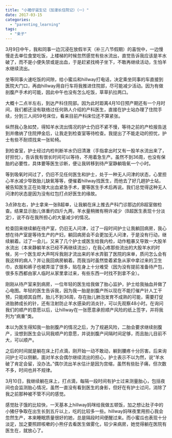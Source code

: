 ```yaml
---
title: "小猪仔诞生记（加漫长住院记）（一）"
date: 2017-03-15
categories: 
  - "parenting_learning"
tags: 
  - "亲子"
---
```


3月9日中午，我和同事一边沉浸在放假半天（补三八节假期）的喜悦中，一边慢慢走去单位食堂吃饭，上楼梯的时候忽然感觉有些水流出，直觉告诉我应该是羊水破了，而不是小便失禁或是出血，于是赶紧找椅子坐下，不敢再继续活动，生怕羊水继续流出。

坐等同事火速吃饭的间隙，给小蜜瓜和hillway打电话，决定乘坐同事的车直接到医院大门口，再由hillway用自行车将我推进住院部，尽可能减少活动。因为有做剖腹产手术的可能，因此中午也没有怎么吃饭，草草扒拉两口。

大概十二点半左右，到达产科住院部。因为此时距离4月10日预产期还有一个月时间，我们都还没有联络过任何熟人介绍的产科医生，直接在护士站办理了住院手续，分到三人间59号床位，看来目前产科床位还不算紧张。

纵然我心急如焚，得知羊水流出情况的护士仍旧不紧不慢，等待之前的产检报告送到并缴纳了住院押金后，让我走到检查室等待检查。我提出了不能走动的担忧，护士有些不耐烦找来一张轮椅。

到检查室，护士经过内检判断羊水仍旧清澈（手指拿出时又有一股羊水流出来了，好担忧），告诉我有很长时间可以等待，不用着急生产。虽然不到36周，也没有保胎的必要性，具体要等医生诊断，便让我转移到待产室静躺吸氧一个小时。

等到吸氧时间过了，仍旧不见任何医生和护士，处于一种无人问津的状态，心里担心羊水减少导致胎儿缺氧等等，便催着hillway找医生，而他去了好几趟护士站，被告知医生正在处理大出血紧急手术，要等医生手术后再说。我们总觉得这种无人问津的状态是因为没有红包打点好医生的缘故。

3点钟左右，护士拿来一张B超单，让我躺在床上推去产科门诊那边的B超室做检查。结果显示胎儿体重约四斤九两，羊水量稍微有稍许减少（B超医生表现十分淡定），说不存在我所担心的大量减少的情况。

检查回来继续躺在待产室，仍旧无人问津，过了一段时间护士让我躺回病房，我心想在待产室是等待生产的产妇，躺回病房会不会更加无人问津，于是没有行动，继续躺着。过了一会儿，又来了几个护士或医生给我内检，动作粗暴又导致一大股羊水流出（本来静躺羊水已经不再继续流出），在我心疼那些流出的大股羊水的时候，另一个医生却大声呵斥我刚才流出来的羊水弄脏了医院的床单，质问怎么会有我这样的病人？并让我回病房躺着。而我当时虽然垫着紧急从家中拿过来的卫生巾，衣服和裤子也被弄湿了很多，贴在身上十分难受（因为没有提前准备待产包，很多东西都由家人临时从家里拿过来，有些东西一时找不到拿不全）。

刚刚从待产室来到病房，一位年轻的医生给我做了胎心监护，护士给我抽血并做了心电图。年轻的医生告诉我，因为我一胎是剖腹产所以现在不能打催产针人工干预，只能顺其自然，胎儿不到36周，存在胎儿肺泡发育不成熟的可能，需要打促进胎肺成长的针，还有注射防止羊水感染的消炎针，可以先观察48小时。在询问我们的顺产的意愿以后，让hillway在一张愿意承担顺产风险的纸上签字，并将我列为“病重”类。

本以为医生得知我一胎剖腹产的情况之后，为了规避风险，二胎会要求继续剖腹产，没想到医生会认同我顺产的意愿，并说剖腹产间隔时间足够，而且胎儿目前不大，可以顺产。

之后的时间就是躺在床上打点滴，刚开始一动不敢动，躺到腰疼十分厉害。后来询问护士可以侧躺，面对羊水会偶尔继续流出的担心，护士表示不以为然，说“羊水破了肯定会留，没办法。”偶尔流出羊水估计是因为宫缩，虽然有些肚子痛，但次数不多，时间也并不规律。

3月10日，我继续躺在床上，打点滴，每隔一段时间有护士过来测量胎心，包括夜间也会监测胎心情况，虽然一直没有看到医生的身影，但好在有护士过问，消除了我之前那种被不管不问的感觉。

感觉肚子饿的比较快，一天基本上hillway妈咪给我做五顿饭，加之想让肚子中的小猪仔争取在出生长到五斤以上，吃的比较多一些。hillway妈咪夜里用担心我会忽然生产，本来睡眠质量很好的她，总是隔段时间便醒过来。而小蜜瓜也表现十分淡定，加之要照顾咳嗽的小熊仔去看医生做雾化，较少来病房，她觉得躺在医院有医生在，就放心了。
